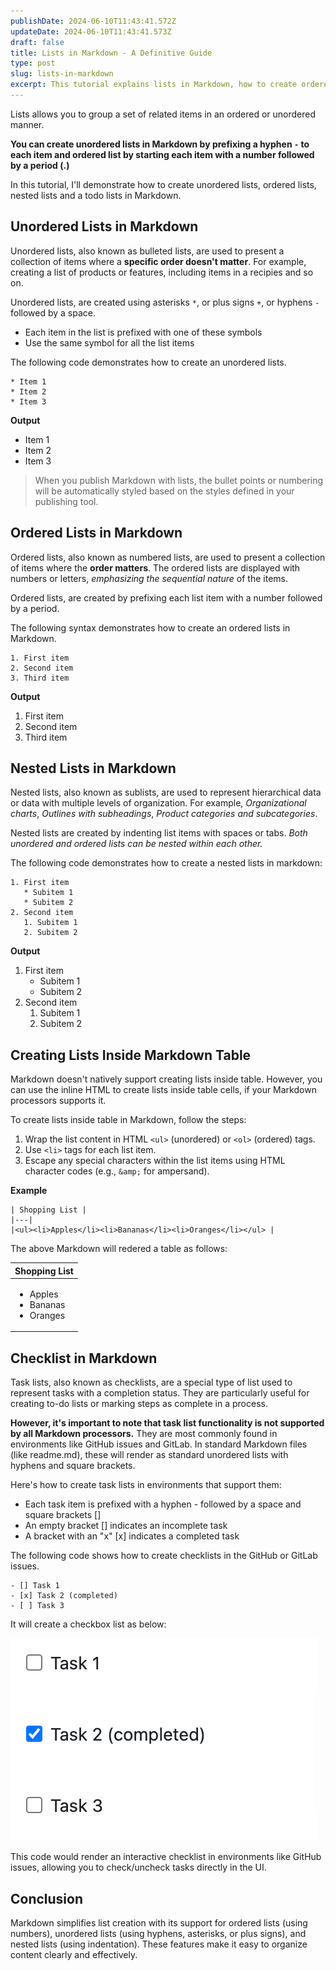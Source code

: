 ```yaml
---
publishDate: 2024-06-10T11:43:41.572Z
updateDate: 2024-06-10T11:43:41.573Z
draft: false
title: Lists in Markdown - A Definitive Guide
type: post
slug: lists-in-markdown
excerpt: This tutorial explains lists in Markdown, how to create ordered lists, unordered lists and a Todo list.
---
```


Lists allows you to group a set of related items in an ordered or unordered manner. 

**You can create unordered lists in Markdown by prefixing a hyphen `-` to each item and ordered list by starting each item with a number followed by a period (.)**

In this tutorial, I'll demonstrate how to create unordered lists, ordered lists, nested lists and a todo lists in Markdown. 

## Unordered Lists in Markdown

Unordered lists, also known as bulleted lists, are used to present a collection of items where a **specific order doesn't matter**. For example, creating a list of products or features, including items in a recipies and so on.

Unordered lists,  are created using asterisks `*`, or plus signs `+`, or hyphens `-` followed by a space. 


- Each item in the list is prefixed with one of these symbols
- Use the same symbol for all the list items

The following code demonstrates how to create an unordered lists.

```
* Item 1
* Item 2
* Item 3
```

**Output**

* Item 1
* Item 2
* Item 3

> When you publish Markdown with lists, the bullet points or numbering will be automatically styled based on the styles defined in your publishing tool.

## Ordered Lists in Markdown

Ordered lists, also known as numbered lists, are used to present a collection of items where the **order matters**. The ordered lists are displayed with numbers or letters, *emphasizing the sequential nature* of the items.

Ordered lists, are created by prefixing each list item with a number followed by a period. 

The following syntax demonstrates how to create an ordered lists in Markdown.

```
1. First item
2. Second item
3. Third item
```

**Output**

1. First item
2. Second item
3. Third item

## Nested Lists in Markdown

Nested lists, also known as sublists, are used to represent hierarchical data or data with multiple levels of organization. For example, *Organizational charts*, *Outlines with subheadings*, *Product categories and subcategories*.

Nested lists are created by indenting list items with spaces or tabs. *Both unordered and ordered lists can be nested within each other.*

The following code demonstrates how to create a nested lists in markdown:

```
1. First item
   * Subitem 1
   * Subitem 2
2. Second item
   1. Subitem 1
   2. Subitem 2
```

**Output**

1. First item
   * Subitem 1
   * Subitem 2
2. Second item
   1. Subitem 1
   2. Subitem 2

## Creating Lists Inside Markdown Table

Markdown doesn't natively support creating lists inside table. However, you can use the inline HTML to create lists inside table cells, if your Markdown processors supports it. 

To create lists inside table in Markdown, follow the steps:

1. Wrap the list content in HTML `<ul>` (unordered) or `<ol>` (ordered) tags.
2. Use `<li>` tags for each list item.
3. Escape any special characters within the list items using HTML character codes (e.g., `&amp;` for ampersand).


**Example**

```
| Shopping List |
|---|
|<ul><li>Apples</li><li>Bananas</li><li>Oranges</li></ul> |
```

The above Markdown will redered a table as follows:

| Shopping List |
|---|
|<ul><li>Apples</li><li>Bananas</li><li>Oranges</li></ul> |

## Checklist in Markdown

Task lists, also known as checklists, are a special type of list used to represent tasks with a completion status. They are particularly useful for creating to-do lists or marking steps as complete in a process.

**However, it's important to note that task list functionality is not supported by all Markdown processors.**  They are most commonly found in environments like GitHub issues and GitLab. In standard Markdown files (like readme.md), these will render as standard unordered lists with hyphens and square brackets.

Here's how to create task lists in environments that support them:

- Each task item is prefixed with a hyphen - followed by a space and square brackets []
- An empty bracket [] indicates an incomplete task
- A bracket with an "x" [x] indicates a completed task

The following code shows how to create checklists in the GitHub or GitLab issues.

```
- [] Task 1
- [x] Task 2 (completed)
- [ ] Task 3
```

It will create a checkbox list as below: 

![Checkboxes in GitHub](./images/checkboxes-inside-issues-github.png)

This code would render an interactive checklist in environments like GitHub issues, allowing you to check/uncheck tasks directly in the UI.

## Conclusion

Markdown simplifies list creation with its support for ordered lists (using numbers), unordered lists (using hyphens, asterisks, or plus signs), and nested lists (using indentation). These features make it easy to organize content clearly and effectively.
